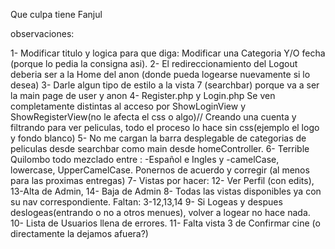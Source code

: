 Que culpa tiene Fanjul


observaciones:


1- Modificar titulo y logica para que diga: Modificar una Categoria Y/O fecha (porque lo pedia la consigna asi).
2- El redireccionamiento del Logout deberia ser a la Home del anon (donde pueda logearse nuevamente si lo desea)
3- Darle algun tipo de estilo a la vista 7 (searchbar) porque va a ser la main page de user y anon
4- Register.php y Login.php Se ven completamente distintas al acceso por ShowLoginView y ShowRegisterView(no le afecta el css o algo)// Creando una cuenta y filtrando para ver peliculas, todo el proceso lo hace sin css(ejemplo el logo y fondo blanco)
5- No me cargan la barra desplegable de categorias de peliculas desde searchbar como main desde homeController.
6- Terrible Quilombo todo mezclado entre : -Español e Ingles y -camelCase, lowercase, UpperCamelCase. Ponernos de acuerdo y corregir (al menos para las proximas entregas)
7- Vistas por hacer: 12- Ver Perfil (con edits), 13-Alta de Admin, 14- Baja de Admin 
8- Todas las vistas disponibles ya con su nav correspondiente. Faltan: 3-12,13,14
9- Si Logeas y despues deslogeas(entrando o no a otros menues), volver a logear no hace nada.
10- Lista de Usuarios llena de errores.
11- Falta vista 3 de Confirmar cine (o directamente la dejamos afuera?)
